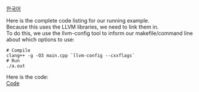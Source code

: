 [한국어](./KOR.md)

Here is the complete code listing for our running example.  
Because this uses the LLVM libraries, we need to link them in.  
To do this, we use the llvm-config tool to inform our makefile/command line about which options to use:

```
# Compile
clang++ -g -O3 main.cpp `llvm-config --cxxflags`
# Run
./a.out
```
Here is the code:  
[Code](./main.cpp)
